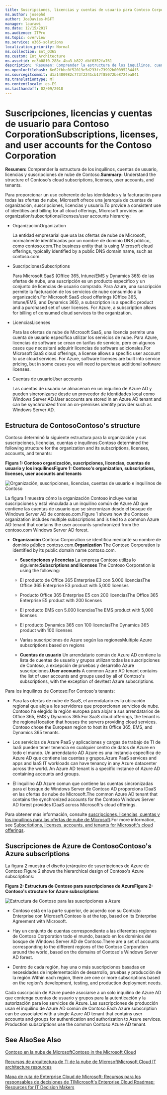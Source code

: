 ```yaml
---
title: Suscripciones, licencias y cuentas de usuario para Contoso Corporation
ms.author: josephd
author: JoeDavies-MSFT
manager: laurawi
ms.date: 12/15/2017
ms.audience: ITPro
ms.topic: overview
ms.service: o365-solutions
localization_priority: Normal
ms.collection: Ent_O365
ms.custom: Ent_Architecture
ms.assetid: ec3b08f0-288c-4ba3-b822-dbf6352fa761
description: 'Resumen: Comprender la estructura de los inquilinos, cuentas de usuario, licencias y suscripciones de nube de Contoso.'
ms.openlocfilehash: 6e62fbbc0f52019e5d233fc73992b000952344f5
ms.sourcegitcommit: d1a1480982c773f2241cb17f85072be8724ea841
ms.translationtype: MT
ms.contentlocale: es-ES
ms.lasthandoff: 02/09/2018
---
```

# <a name="subscriptions-licenses-and-user-accounts-for-the-contoso-corporation"></a><span data-ttu-id="d4c1c-103">Suscripciones, licencias y cuentas de usuario para Contoso Corporation</span><span class="sxs-lookup"><span data-stu-id="d4c1c-103">Subscriptions, licenses, and user accounts for the Contoso Corporation</span></span>

 <span data-ttu-id="d4c1c-104">**Resumen:** Comprender la estructura de los inquilinos, cuentas de usuario, licencias y suscripciones de nube de Contoso.</span><span class="sxs-lookup"><span data-stu-id="d4c1c-104">**Summary:** Understand the structure of Contoso's cloud subscriptions, licenses, user accounts, and tenants.</span></span>
  
<span data-ttu-id="d4c1c-105">Para proporcionar un uso coherente de las identidades y la facturación para todas las ofertas de nube, Microsoft ofrece una jerarquía de cuentas de organización, suscripciones, licencias y usuario.</span><span class="sxs-lookup"><span data-stu-id="d4c1c-105">To provide a consistent use of identities and billing for all cloud offerings, Microsoft provides an organization/subscriptions/licenses/user accounts hierarchy:</span></span>
  
- <span data-ttu-id="d4c1c-106">Organización</span><span class="sxs-lookup"><span data-stu-id="d4c1c-106">Organization</span></span>
    
    <span data-ttu-id="d4c1c-107">La entidad empresarial que usa las ofertas de nube de Microsoft, normalmente identificadas por un nombre de dominio DNS público, como contoso.com.</span><span class="sxs-lookup"><span data-stu-id="d4c1c-107">The business entity that is using Microsoft cloud offerings, typically identified by a public DNS domain name, such as contoso.com.</span></span>
    
- <span data-ttu-id="d4c1c-108">Suscripciones</span><span class="sxs-lookup"><span data-stu-id="d4c1c-108">Subscriptions</span></span>
    
    <span data-ttu-id="d4c1c-p101">Para Microsoft SaaS (Office 365, Intune/EMS y Dynamics 365) de las ofertas de nube, una suscripción es un producto específico y un conjunto de licencias de usuario comprado. Para Azure, una suscripción permite la facturación de los servicios de nube consumido a la organización.</span><span class="sxs-lookup"><span data-stu-id="d4c1c-p101">For Microsoft SaaS cloud offerings (Office 365, Intune/EMS, and Dynamics 365), a subscription is a specific product and a purchased set of user licenses. For Azure, a subscription allows for billing of consumed cloud services to the organization.</span></span>
    
- <span data-ttu-id="d4c1c-111">Licencias</span><span class="sxs-lookup"><span data-stu-id="d4c1c-111">Licenses</span></span>
    
    <span data-ttu-id="d4c1c-p102">Para las ofertas de nube de Microsoft SaaS, una licencia permite una cuenta de usuario específica utilizar los servicios de nube. Para Azure, licencias de software se crean en tarifas de servicio, pero en algunos casos que necesitará adquirir licencias de software adicionales.</span><span class="sxs-lookup"><span data-stu-id="d4c1c-p102">For Microsoft SaaS cloud offerings, a license allows a specific user account to use cloud services. For Azure, software licenses are built into service pricing, but in some cases you will need to purchase additional software licenses.</span></span>
    
- <span data-ttu-id="d4c1c-114">Cuentas de usuario</span><span class="sxs-lookup"><span data-stu-id="d4c1c-114">User accounts</span></span>
    
    <span data-ttu-id="d4c1c-115">Las cuentas de usuario se almacenan en un inquilino de Azure AD y pueden sincronizarse desde un proveedor de identidades local como Windows Server AD.</span><span class="sxs-lookup"><span data-stu-id="d4c1c-115">User accounts are stored in an Azure AD tenant and can be synchronized from an on-premises identity provider such as Windows Server AD.</span></span>
    
## <a name="contosos-structure"></a><span data-ttu-id="d4c1c-116">Estructura de Contoso</span><span class="sxs-lookup"><span data-stu-id="d4c1c-116">Contoso's structure</span></span>

<span data-ttu-id="d4c1c-117">Contoso determinó la siguiente estructura para la organización y sus suscripciones, licencias, cuentas e inquilinos:</span><span class="sxs-lookup"><span data-stu-id="d4c1c-117">Contoso determined the following structure for the organization and its subscriptions, licenses, accounts, and tenants:</span></span>
  
<span data-ttu-id="d4c1c-118">**Figura 1: Contoso organización, suscripciones, licencias, cuentas de usuario y los inquilinos**</span><span class="sxs-lookup"><span data-stu-id="d4c1c-118">**Figure 1: Contoso's organization, subscriptions, licenses, user accounts and tenants**</span></span>

![Organización, suscripciones, licencias, cuentas de usuario e inquilinos de Contoso](images/Contoso_Poster/Subscriptions.png)
  
<span data-ttu-id="d4c1c-120">La figura 1 muestra cómo la organización Contoso incluye varias suscripciones y está vinculada a un inquilino común de Azure AD que contiene las cuentas de usuario que se sincronizan desde el bosque de Windows Server AD de contoso.com.</span><span class="sxs-lookup"><span data-stu-id="d4c1c-120">Figure 1 shows how the Contoso organization includes multiple subscriptions and is tied to a common Azure AD tenant that contains the user accounts synchronized from the contoso.com Windows Server AD forest.</span></span>
  
- <span data-ttu-id="d4c1c-121">**Organización** Contoso Corporation se identifica mediante su nombre de dominio público contoso.com.</span><span class="sxs-lookup"><span data-stu-id="d4c1c-121">**Organization** The Contoso Corporation is identified by its public domain name contoso.com.</span></span>
    
  - <span data-ttu-id="d4c1c-122">**Suscripciones y licencias** La empresa Contoso utiliza lo siguiente:</span><span class="sxs-lookup"><span data-stu-id="d4c1c-122">**Subscriptions and licenses** The Contoso Corporation is using the following:</span></span>
    
  - <span data-ttu-id="d4c1c-123">El producto de Office 365 Enterprise E3 con 5.000 licencias</span><span class="sxs-lookup"><span data-stu-id="d4c1c-123">The Office 365 Enterprise E3 product with 5,000 licenses</span></span>
    
  - <span data-ttu-id="d4c1c-124">Producto Office 365 Enterprise E5 con 200 licencias</span><span class="sxs-lookup"><span data-stu-id="d4c1c-124">The Office 365 Enterprise E5 product with 200 licenses</span></span>
    
  - <span data-ttu-id="d4c1c-125">El producto EMS con 5.000 licencias</span><span class="sxs-lookup"><span data-stu-id="d4c1c-125">The EMS product with 5,000 licenses</span></span>
    
  - <span data-ttu-id="d4c1c-126">El producto Dynamics 365 con 100 licencias</span><span class="sxs-lookup"><span data-stu-id="d4c1c-126">The Dynamics 365 product with 100 licenses</span></span>
    
  - <span data-ttu-id="d4c1c-127">Varias suscripciones de Azure según las regiones</span><span class="sxs-lookup"><span data-stu-id="d4c1c-127">Multiple Azure subscriptions based on regions</span></span>
    
  - <span data-ttu-id="d4c1c-128">**Cuentas de usuario** Un arrendatario común de Azure AD contiene la lista de cuentas de usuario y grupos utilizan todas las suscripciones de Contoso, a excepción de pruebas y desarrollo Azure suscripciones.</span><span class="sxs-lookup"><span data-stu-id="d4c1c-128">**User accounts** A common Azure AD tenant contains the list of user accounts and groups used by all of Contoso's subscriptions, with the exception of dev/test Azure subscriptions.</span></span>
    
<span data-ttu-id="d4c1c-129">Para los inquilinos de Contoso:</span><span class="sxs-lookup"><span data-stu-id="d4c1c-129">For Contoso's tenants:</span></span>
  
- <span data-ttu-id="d4c1c-p103">Para las ofertas de nube de SaaS, el arrendatario es la ubicación regional que aloja a los servidores que proporcionan servicios de nube. Contoso ha elegido la región europea para alojar a sus arrendatarios de Office 365, EMS y Dynamics 365.</span><span class="sxs-lookup"><span data-stu-id="d4c1c-p103">For SaaS cloud offerings, the tenant is the regional location that houses the servers providing cloud services. Contoso chose the European region to host its Office 365, EMS, and Dynamics 365 tenants.</span></span> 
    
- <span data-ttu-id="d4c1c-p104">Los servicios de Azure PaaS y aplicaciones y cargas de trabajo de TI de IaaS pueden tener tenencia en cualquier centro de datos de Azure en todo el mundo. Un arrendatario AD Azure es una instancia específica de Azure AD que contiene las cuentas y grupos.</span><span class="sxs-lookup"><span data-stu-id="d4c1c-p104">Azure PaaS services and apps and IaaS IT workloads can have tenancy in any Azure datacenter across the world. An Azure AD tenant is a specific instance of Azure AD containing accounts and groups.</span></span>
    
- <span data-ttu-id="d4c1c-134">El inquilino AD Azure comun que contiene las cuentas sincronizadas para el bosque de Windows Server de Contoso AD proporciona IDaaS en las ofertas de nube de Microsoft.</span><span class="sxs-lookup"><span data-stu-id="d4c1c-134">The common Azure AD tenant that contains the synchronized accounts for the Contoso Windows Server AD forest provides IDaaS across Microsoft's cloud offerings.</span></span>
    
<span data-ttu-id="d4c1c-135">Para obtener más información, consulte [suscripciones, licencias, cuentas y los inquilinos para las ofertas de nube de Microsoft](subscriptions-licenses-accounts-and-tenants-for-microsoft-cloud-offerings.md).</span><span class="sxs-lookup"><span data-stu-id="d4c1c-135">For more information, see [Subscriptions, licenses, accounts, and tenants for Microsoft's cloud offerings](subscriptions-licenses-accounts-and-tenants-for-microsoft-cloud-offerings.md).</span></span>
  
## <a name="contosos-azure-subscriptions"></a><span data-ttu-id="d4c1c-136">Suscripciones de Azure de Contoso</span><span class="sxs-lookup"><span data-stu-id="d4c1c-136">Contoso's Azure subscriptions</span></span>

<span data-ttu-id="d4c1c-137">La figura 2 muestra el diseño jerárquico de suscripciones de Azure de Contoso:</span><span class="sxs-lookup"><span data-stu-id="d4c1c-137">Figure 2 shows the hierarchical design of Contoso's Azure subscriptions:</span></span>
  
<span data-ttu-id="d4c1c-138">**Figura 2: Estructura de Contoso para suscripciones de Azure**</span><span class="sxs-lookup"><span data-stu-id="d4c1c-138">**Figure 2: Contoso's structure for Azure subscriptions**</span></span>

![Estructura de Contoso para las suscripciones a Azure](images/Contoso_Poster/Subscriptions_Nested.png)
  
- <span data-ttu-id="d4c1c-140">Contoso está en la parte superior, de acuerdo con su Contrato Enterprise con Microsoft.</span><span class="sxs-lookup"><span data-stu-id="d4c1c-140">Contoso is at the top, based on its Enterprise Agreement with Microsoft.</span></span>
    
- <span data-ttu-id="d4c1c-141">Hay un conjunto de cuentas correspondiente a las diferentes regiones de Contoso Corporation todo el mundo, basado en los dominios del bosque de Windows Server AD de Contoso.</span><span class="sxs-lookup"><span data-stu-id="d4c1c-141">There are a set of accounts corresponding to the different regions of the Contoso Corporation around the world, based on the domains of Contoso's Windows Server AD forest.</span></span>
    
- <span data-ttu-id="d4c1c-142">Dentro de cada región, hay una o más suscripciones basadas en necesidades de implementación de desarrollo, pruebas y producción de la región.</span><span class="sxs-lookup"><span data-stu-id="d4c1c-142">Within each region, there are one or more subscriptions based on the region's development, testing, and production deployment needs.</span></span>
    
<span data-ttu-id="d4c1c-p105">Cada suscripción de Azure puede asociarse a un solo inquilino de Azure AD que contenga cuentas de usuario y grupos para la autenticación y la autorización para los servicios de Azure. Las suscripciones de producción usan el inquilino de Azure AD común de Contoso.</span><span class="sxs-lookup"><span data-stu-id="d4c1c-p105">Each Azure subscription can be associated with a single Azure AD tenant that contains user accounts and groups for authentication and authorization to Azure services. Production subscriptions use the common Contoso Azure AD tenant.</span></span>
  
## <a name="see-also"></a><span data-ttu-id="d4c1c-145">See Also</span><span class="sxs-lookup"><span data-stu-id="d4c1c-145">See Also</span></span>

[<span data-ttu-id="d4c1c-146">Contoso en la nube de Microsoft</span><span class="sxs-lookup"><span data-stu-id="d4c1c-146">Contoso in the Microsoft Cloud</span></span>](contoso-in-the-microsoft-cloud.md)
  
[<span data-ttu-id="d4c1c-147">Recursos de arquitectura de TI de la nube de Microsoft</span><span class="sxs-lookup"><span data-stu-id="d4c1c-147">Microsoft Cloud IT architecture resources</span></span>](microsoft-cloud-it-architecture-resources.md)

[<span data-ttu-id="d4c1c-148">Mapa de ruta de Enterprise Cloud de Microsoft: Recursos para los responsables de decisiones de TI</span><span class="sxs-lookup"><span data-stu-id="d4c1c-148">Microsoft's Enterprise Cloud Roadmap: Resources for IT Decision Makers</span></span>](https://sway.com/FJ2xsyWtkJc2taRD)




